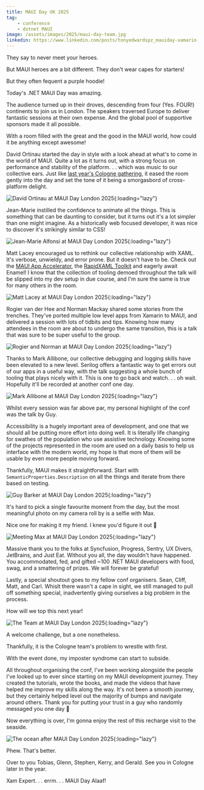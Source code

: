 ```yaml
---
title: MAUI Day UK 2025
tag:
    - conference
    - dotnet MAUI
image: /assets/images/2025/maui-day-team.jpg
linkedin: https://www.linkedin.com/posts/tonyedwardspz_mauiday-xamarin-a11y-activity-7307092946493820928-fLV2
---
```


They say to never meet your heroes.

But MAUI heroes are a bit different. They don't wear capes for starters!

But they often fequent a purple hoodie!

Today's .NET MAUI Day was amazing. 

The audience turned up in their droves, descending from four (Yes. FOUR!) continents to join us in London. The speakers traversed Europe to deliver fantastic sessions at their own expense. And the global pool of supportive sponsors made it all possible.

With a room filled with the great and the good in the MAUI world, how could it be anything except awesome!

David Ortinau started the day in style with a look ahead at what's to come in the world of MAUI. Quite a lot as it turns out, with a strong focus on performance and stability of the platform. . . which was music to our collective ears. Just like [last year's Cologne  gathering](https://tonyedwardspz.co.uk/blog/MAUI-day-2024/), it eased the room gently into the day and set the tone of it being a smorgasbord of cross-platform delight.

![David Ortinau at MAUI Day London 2025](/assets/images/2025/maui-day-david.jpg "David Ortinau at MAUI Day London 2025"){:loading="lazy"}

Jean-Marie instilled the confidence to animate all the things. This is something that can be daunting to consider, but it turns out it's a lot simpler than one might imagine. As a historically web focused developer, it was nice to discover it's strikingly similar to CSS!

![Jean-Marie Alfonsi at MAUI Day London 2025](/assets/images/2025/maui-day-jean-marie.jpg "Jean-Marie Alfonsi at MAUI Day London 2025"){:loading="lazy"}

Matt Lacey encouraged us to rethink our collective relationship with XAML. It's verbose, unwieldy, and error prone. But it doesn't have to be. Check out the [MAUI App Accelerator](https://github.com/mrlacey/MauiAppAccelerator), the [RapidXAML Toolkit](https://github.com/mrlacey/Rapid-XAML-Toolkit) and eagerly await Enamel! I know that the collection of tooling demoed throughout the talk will be slipped into my dev setup in due course, and I'm sure the same is true for many others in the room.

![Matt Lacey at MAUI Day London 2025](/assets/images/2025/maui-day-matt.jpg "Matt Lacey at MAUI Day London 2025"){:loading="lazy"}

Rogier van der Hee and Norman Mackay shared some stories from the trenches. They've ported multiple low level apps from Xamarin to MAUI, and delivered a session with lots of tidbits and tips. Knowing how many attendees in the room are about to undergo the same transition, this is a talk that was sure to be super useful to the group.

![Rogier and Norman at MAUI Day London 2025](/assets/images/2025/maui-day-rogier-norman.jpg "Rogier and Norman at MAUI Day London 2025"){:loading="lazy"}

Thanks to Mark Allibone, our collective debugging and logging skills have been elevated to a new level. Serilog offers a fantastic way to get errors out of our apps in a useful way, with the talk suggesting a whole bunch of tooling that plays nicely with it. This is one to go back and watch. . . oh wait. Hopefully it'll be recorded at another conf one day.

![Mark Allibone at MAUI Day London 2025](/assets/images/2025/maui-day-mark.jpg "Mark Allibone at MAUI Day London 2025"){:loading="lazy"}

Whilst every session was far above par, my personal highlight of the conf was the talk by Guy.

Accessibility is a hugely important area of development, and one that we should all be putting more effort into doing well. It is literally life changing for swathes of the population who use assistive technology. Knowing some of the projects represented in the room are used on a daily basis to help us interface with the modern world, my hope is that more of them will be usable by even more people moving forward.

Thankfully, MAUI makes it straightforward. Start with `SemanticProperties.Description` on all the things and iterate from there based on testing.

![Guy Barker at MAUI Day London 2025](/assets/images/2025/maui-day-guy.jpg "Guy Barker at MAUI Day London 2025"){:loading="lazy"}

It's hard to pick a single favourite moment from the day, but the most meaningful photo on my camera roll by is a selfie with Max.

Nice one for making it my friend. I knew you'd figure it out 🙌

![Meeting Max at MAUI Day London 2025](/assets/images/2025/maui-day-max.jpg "Meeting Max at MAUI Day London 2025"){:loading="lazy"}

Massive thank you to the folks at Syncfusion, Progress, Sentry, UX Divers, JetBrains, and Just Eat. Without you all, the day wouldn't have happened. You accommodated, fed, and gifted ~100 .NET MAUI developers with food, swag, and a smattering of prizes. We will forever be grateful!

Lastly, a special shoutout goes to my fellow conf organisers. Sean, Cliff, Matt, and Carl. Whislt there wasn't a cape in sight, we still managed to pull off something special, inadvertently giving ourselves a big problem in the process.

How will we top this next year!

![The Team at MAUI Day London 2025](/assets/images/2025/maui-day-team.jpg "The Team at MAUI Day London 2025"){:loading="lazy"}

A welcome challenge, but a one nonetheless. 

Thankfully, it is the Cologne team's problem to wrestle with first.

With the event done, my imposter syndrome can start to subside.

All throughout organising the conf, I've been working alongside the people I've looked up to ever since starting on my MAUI development journey. They created the tutorials, wrote the books, and made the videos that have helped me improve my skills along the way. It's not been a smooth journey, but they certainly helped level out the majority of bumps and navigate around others. Thank you for putting your trust in a guy who randomly messaged you one day 🙏

Now everything is over, I'm gonna enjoy the rest of this recharge visit to the seaside.

![The ocean after MAUI Day London 2025](/assets/images/2025/maui-day-ocean.jpg "The ocean after MAUI Day London 2025"){:loading="lazy"}

Phew. That's better.

Over to you Tobias, Glenn, Stephen, Kerry, and Gerald. See you in Cologne later in the year.

Xam Expert. . . errm. . . MAUI Day Alaaf!
